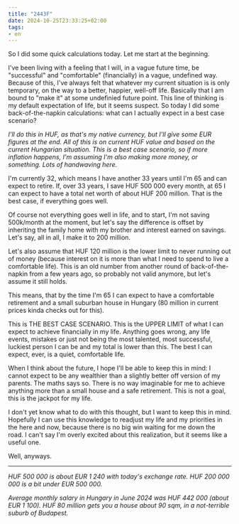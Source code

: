 ```yaml
---
title: "2443F"
date: 2024-10-25T23:33:25+02:00
tags:
- en
---
```


So I did some quick calculations today. Let me start at the beginning.

I've been living with a feeling that I will, in a vague future time, be "successful" and "comfortable" (financially) in a vague, undefined way. Because of this, I've always felt that whatever my current situation is is only temporary, on the way to a better, happier, well-off life. Basically that I am bound to "make it" at some undefinied future point. This line of thinking is my default expectation of life, but it seems suspect. So today I did some back-of-the-napkin calculations: what can I actually expect in a best case scenario?

*I'll do this in HUF, as that's my native currency, but I'll give some EUR figures at the end. All of this is on current HUF value and based on the current Hungarian situation. This is a best case scenario, so if more inflation happens, I'm assuming I'm also making more money, or something. Lots of handwaving here.*

I'm currently 32, which means I have another 33 years until I'm 65 and can expect to retire. If, over 33 years, I save HUF 500 000 every month, at 65 I can expect to have a total net worth of about HUF 200 million. That is the best case, if everything goes well.

Of course not everything goes well in life, and to start, I'm not saving 500k/month at the moment, but let's say the difference is offset by inheriting the family home with my brother and interest earned on savings. Let's say, all in all, I make it to 200 million.

Let's also assume that HUF 120 million is the lower limit to never running out of money (because interest on it is more than what I need to spend to live a comfortable life). This is an old number from another round of back-of-the-napkin from a few years ago, so probably not valid anymore, but let's assume it still holds.

This means, that by the time I'm 65 I can expect to have a comfortable retirement and a small suburban house in Hungary (80 million in current prices kinda checks out for this).

This is THE BEST CASE SCENARIO. This is the UPPER LIMIT of what I can expect to achieve financially in my life. Anything goes wrong, any life events, mistakes or just not being the most talented, most successful, luckiest person I can be and my total is lower than this. The best I can expect, ever, is a quiet, comfortable life.

When I think about the future, I hope I'll be able to keep this in mind: I cannot expect to be any wealthier than a slightly better off version of my parents. The maths says so. There is no way imaginable for me to achieve anything more than a small house and a safe retirement. This is not a goal, this is the jackpot for my life. 

I don't yet know what to do with this thought, but I want to keep this in mind. Hopefully I can use this knowledge to readjust my life and my priorities in the here and now, because there is no big win waiting for me down the road. I can't say I'm overly excited about this realization, but it seems like a useful one.

Well, anyways.

---

*HUF 500 000 is about EUR 1 240 with today's exchange rate. HUF 200 000 000 is a bit under EUR 500 000.*

*Average monthly salary in Hungary in June 2024 was HUF 442 000 (about EUR 1 100). HUF 80 million gets you a house about 90 sqm, in a not-terrible suburb of Budapest.*